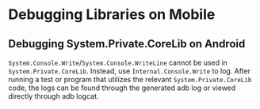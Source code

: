 Debugging Libraries on Mobile
==========================

## Debugging System.Private.CoreLib on Android

`System.Console.Write`/`System.Console.WriteLine` cannot be used in `System.Private.CoreLib`. Instead, use `Internal.Console.Write` to log. After running a test or program that utilizes the relevant `System.Private.CoreLib` code, the logs can be found through the generated adb log or viewed directly through adb logcat.
